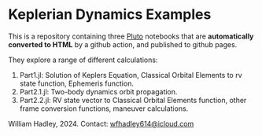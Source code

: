 # Keplerian Dynamics Examples

This is a repository containing three [Pluto](https://github.com/fonsp/Pluto.jl) notebooks that are **automatically converted to HTML** by a github action, and published to github pages.

They explore a range of different calculations:
1) Part1.jl: Solution of Keplers Equation, Classical Orbital Elements to rv state function, Ephemeris function.
2) Part2.1.jl: Two-body dynamics orbit propagation.
3) Part2.2.jl: RV state vector to Classical Orbital Elements function, other frame conversion functions, maneuver calculations.

William Hadley, 2024.
Contact: wfhadley614@icloud.com

